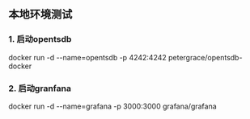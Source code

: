 

## 本地环境测试

### 1. 启动opentsdb
docker run -d --name=opentsdb -p 4242:4242 petergrace/opentsdb-docker

### 2. 启动granfana
docker run -d --name=grafana -p 3000:3000 grafana/grafana